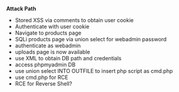 **Attack Path**

- Stored XSS via comments to obtain user cookie
- Authenticate with user cookie
- Navigate to products page
- SQLi products page via union select for webadmin password
- authenticate as webadmin
- uploads page is now available
- use XML to obtain DB path and credentials
- access phpmyadmin DB
- use union select INTO OUTFILE to insert php script as cmd.php
- use cmd.php for RCE
- RCE for Reverse Shell?
